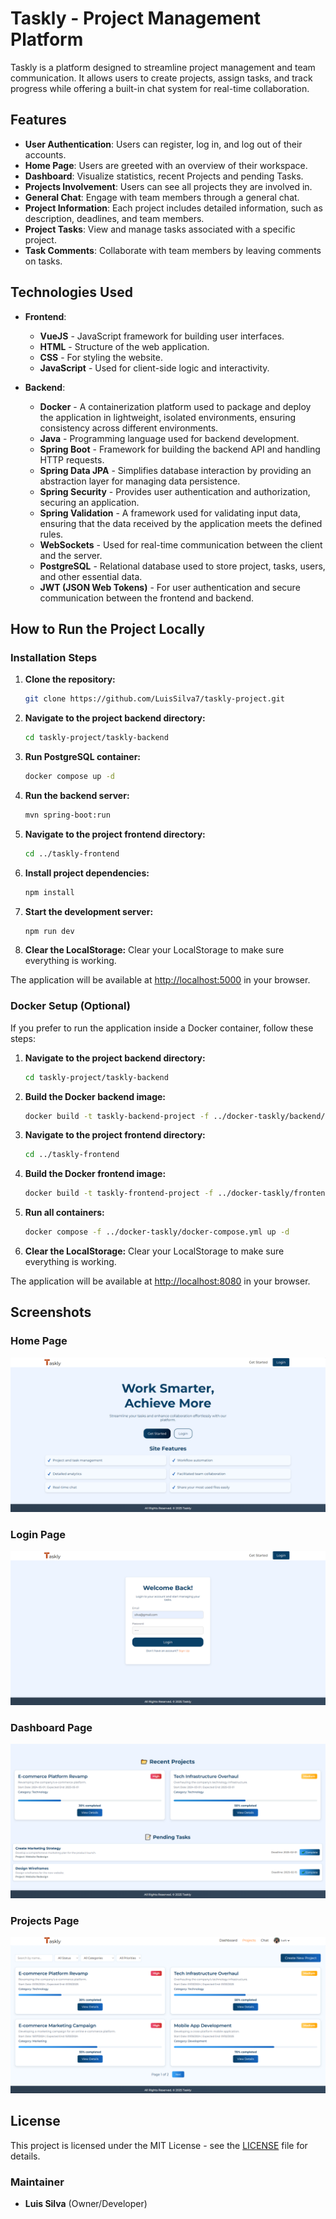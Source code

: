 # Taskly - Project Management Platform

Taskly is a platform designed to streamline project management and team communication. It allows users to create projects, assign tasks, and track progress while offering a built-in chat system for real-time collaboration.

## Features

- **User Authentication**: Users can register, log in, and log out of their accounts.
- **Home Page**: Users are greeted with an overview of their workspace.
- **Dashboard**: Visualize statistics, recent Projects and pending Tasks.
- **Projects Involvement**: Users can see all projects they are involved in.
- **General Chat**: Engage with team members through a general chat.
- **Project Information**: Each project includes detailed information, such as description, deadlines, and team members.
- **Project Tasks**: View and manage tasks associated with a specific project.
- **Task Comments**: Collaborate with team members by leaving comments on tasks.

## Technologies Used

- **Frontend**:

  - **VueJS** - JavaScript framework for building user interfaces.
  - **HTML** - Structure of the web application.
  - **CSS** - For styling the website.
  - **JavaScript** - Used for client-side logic and interactivity.

- **Backend**:
  - **Docker** - A containerization platform used to package and deploy the application in lightweight, isolated environments, ensuring consistency across different environments.
  - **Java** - Programming language used for backend development.
  - **Spring Boot** - Framework for building the backend API and handling HTTP requests.
  - **Spring Data JPA** - Simplifies database interaction by providing an abstraction layer for managing data persistence.
  - **Spring Security** - Provides user authentication and authorization, securing an application.
  - **Spring Validation** - A framework used for validating input data, ensuring that the data received by the application meets the defined rules.
  - **WebSockets** - Used for real-time communication between the client and the server.
  - **PostgreSQL** - Relational database used to store project, tasks, users, and other essential data.
  - **JWT (JSON Web Tokens)** - For user authentication and secure communication between the frontend and backend.

## How to Run the Project Locally

### Installation Steps

1. **Clone the repository:**

   ```bash
   git clone https://github.com/LuisSilva7/taskly-project.git
   ```

2. **Navigate to the project backend directory:**

   ```bash
   cd taskly-project/taskly-backend
   ```

3. **Run PostgreSQL container:**

   ```bash
   docker compose up -d
   ```

4. **Run the backend server:**

   ```bash
   mvn spring-boot:run
   ```

5. **Navigate to the project frontend directory:**

   ```bash
   cd ../taskly-frontend
   ```

6. **Install project dependencies:**

   ```bash
   npm install
   ```

7. **Start the development server:**

   ```bash
   npm run dev
   ```

8. **Clear the LocalStorage:**
   Clear your LocalStorage to make sure everything is working.

The application will be available at [http://localhost:5000](http://localhost:5000) in your browser.

### Docker Setup (Optional)

If you prefer to run the application inside a Docker container, follow these steps:

1. **Navigate to the project backend directory:**

   ```bash
   cd taskly-project/taskly-backend
   ```

2. **Build the Docker backend image:**

   ```bash
   docker build -t taskly-backend-project -f ../docker-taskly/backend/Dockerfile .
   ```

3. **Navigate to the project frontend directory:**

   ```bash
   cd ../taskly-frontend
   ```

4. **Build the Docker frontend image:**

   ```bash
   docker build -t taskly-frontend-project -f ../docker-taskly/frontend/Dockerfile .
   ```

5. **Run all containers:**

   ```bash
   docker compose -f ../docker-taskly/docker-compose.yml up -d
   ```

6. **Clear the LocalStorage:**
   Clear your LocalStorage to make sure everything is working.

The application will be available at [http://localhost:8080](http://localhost:8080) in your browser.

## Screenshots

### Home Page

![Home Page](screenshots/home.png)

### Login Page

![Home Page](screenshots/login.png)

### Dashboard Page

![Dashboard Page](screenshots/dashboard.png)

### Projects Page

![Projects Page](screenshots/projects.png)

## License

This project is licensed under the MIT License - see the [LICENSE](./LICENSE) file for details.

### Maintainer

- **Luis Silva** (Owner/Developer)
